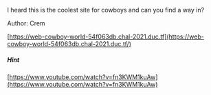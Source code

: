 I heard this is the coolest site for cowboys and can you find a way in?

Author: Crem

[https://web-cowboy-world-54f063db.chal-2021.duc.tf](https://web-cowboy-world-54f063db.chal-2021.duc.tf/)

##### Hint

[https://www.youtube.com/watch?v=fn3KWM1kuAw](https://www.youtube.com/watch?v=fn3KWM1kuAw)
